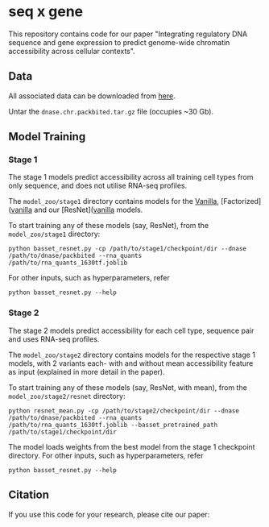 # seq x gene

<!--- 
= TODO 
- describe all the data files in some detail
- add detail on evaluation]
--->

This repository contains code for our paper "Integrating regulatory DNA sequence and gene expression to predict genome-wide chromatin accessibility across cellular contexts".

## Data

All associated data can be downloaded from [here](http://mitra.stanford.edu/kundaje/projects/seqxgene/).

Untar the `dnase.chr.packbited.tar.gz` file (occupies ~30 Gb).


## Model Training 

### Stage 1

The stage 1 models predict accessibility across all training cell types from only sequence, and does not utilise RNA-seq profiles.

The `model_zoo/stage1` directory contains models for the [Vanilla](./model_zoo/stage1/basset_vanilla.py), [Factorized]([vanilla](./model_zoo/stage1/basset_factorized.py) and our [ResNet]([vanilla](./model_zoo/stage1/basset_resnet.py) models.

To start training any of these models (say, ResNet), from the `model_zoo/stage1` directory:

`python basset_resnet.py -cp /path/to/stage1/checkpoint/dir --dnase /path/to/dnase/packbited --rna_quants /path/to/rna_quants_1630tf.joblib`

For other inputs, such as hyperparameters, refer

`python basset_resnet.py --help`

### Stage 2

The stage 2 models predict accessibility for each cell type, sequence pair and uses RNA-seq profiles.

The `model_zoo/stage2` directory contains models for the respective stage 1 models, with 2 variants each- with and without mean accessibility feature as input (explained in more detail in the paper).

To start training any of these models (say, ResNet, with mean), from the `model_zoo/stage2/resnet` directory:

`python resnet_mean.py -cp /path/to/stage2/checkpoint/dir --dnase /path/to/dnase/packbited --rna_quants /path/to/rna_quants_1630tf.joblib --basset_pretrained_path /path/to/stage1/checkpoint/dir`

The model loads weights from the best model from the stage 1 checkpoint directory. For other inputs, such as hyperparameters, refer

`python basset_resnet.py --help`

## Citation

If you use this code for your research, please cite our paper:
